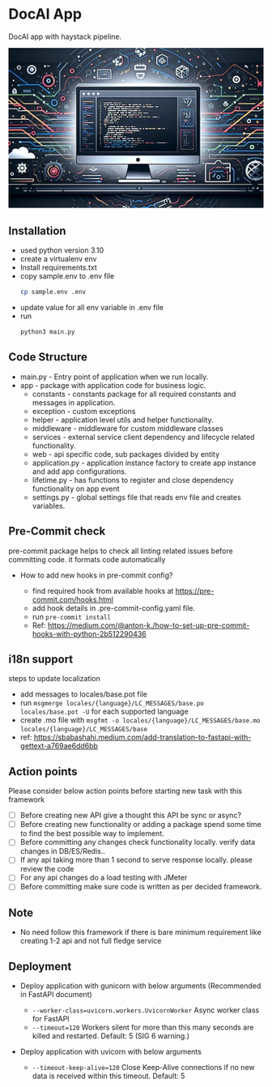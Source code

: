 # DocAI App 

  DocAI app with haystack pipeline.

![App Image](resources/OIG2.eCHkxNCFo2UPskuoK29j.jpg)

## Installation
   - used python version 3.10
   - create a virtualenv env
   - Install requirements.txt
   - copy sample.env to .env file
       ```bash
      cp sample.env .env
       ```
   - update value for all env variable in .env file
   - run
      ````bash
     python3 main.py
     ````

## Code Structure
  - main.py - Entry point of application when we run locally.
  - app - package with application code for business logic.
      - constants - constants package for all required constants and messages in application.
      - exception - custom exceptions
      - helper - application level utils and helper functionality.
      - middleware - middleware for custom middleware classes
      - services - external service client dependency and lifecycle related functionality.
      - web - api specific code, sub packages divided by entity
      - application.py - application instance factory to create app instance and add app configurations.
      - lifetime.py -  has functions to register and close dependency functionality on app event
      - settings.py - global settings file that reads env file and creates variables.
## Pre-Commit check
pre-commit package helps to check all linting related issues before committing code. it formats code automatically
 - How to add new hooks in pre-commit config?

    - find required hook from available hooks at
        https://pre-commit.com/hooks.html
    - add hook details in .pre-commit-config.yaml file.
    - run
      ``
        pre-commit install
      ``
    - Ref: https://medium.com/@anton-k./how-to-set-up-pre-commit-hooks-with-python-2b512290436

## i18n support
 steps to update localization
 - add messages to locales/base.pot file
 - run ``msgmerge locales/{language}/LC_MESSAGES/base.po locales/base.pot -U`` for each supported language
 - create .mo file with ``msgfmt -o locales/{language}/LC_MESSAGES/base.mo locales/{language}/LC_MESSAGES/base``
 - ref: https://sbabashahi.medium.com/add-translation-to-fastapi-with-gettext-a769ae6dd6bb

## Action points
Please consider below action points before starting new task with this framework
  - [ ] Before creating new API give a thought this API be sync or async?
  - [ ] Before creating new functionality or adding a package spend some time to find the best possible way to implement.
  - [ ] Before committing any changes check functionality locally. verify data changes in DB/ES/Redis..
  - [ ] If any api taking more than 1 second to serve response locally. please review the code
  - [ ] For any api changes do a load testing with JMeter
  - [ ] Before committing make sure code is written as per decided framework.

## Note
  - No need follow this framework if there is bare minimum requirement like creating 1-2 api and not full fledge service

## Deployment
  - Deploy application with gunicorn with below arguments (Recommended in FastAPI document)
    - `--worker-class=uvicorn.workers.UvicornWorker` Async worker class for FastAPI
    - `--timeout=120`  Workers silent for more than this many seconds are killed and restarted. Default: 5 (SIG 6 warning.)

  - Deploy application with uvicorn with below arguments
    - `--timeout-keep-alive=120`  Close Keep-Alive connections if no new data is received within this timeout. Default: 5
